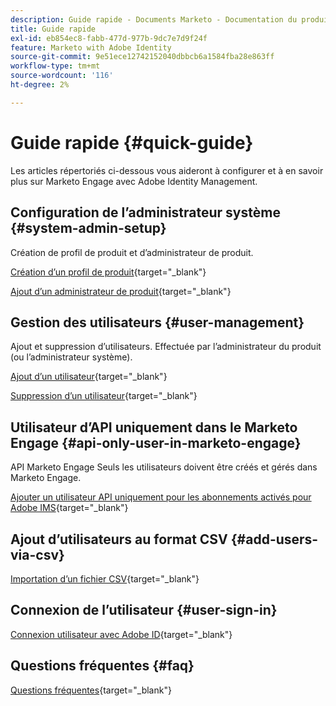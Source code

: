 ```yaml
---
description: Guide rapide - Documents Marketo - Documentation du produit
title: Guide rapide
exl-id: eb854ec8-fabb-477d-977b-9dc7e7d9f24f
feature: Marketo with Adobe Identity
source-git-commit: 9e51ece12742152040dbbcb6a1584fba28e863ff
workflow-type: tm+mt
source-wordcount: '116'
ht-degree: 2%

---
```


# Guide rapide {#quick-guide}

Les articles répertoriés ci-dessous vous aideront à configurer et à en savoir plus sur Marketo Engage avec Adobe Identity Management.

## Configuration de l’administrateur système {#system-admin-setup}

Création de profil de produit et d’administrateur de produit.

[Création d’un profil de produit](/help/marketo/product-docs/administration/marketo-with-adobe-identity/admin-setup.md#create-a-product-profile){target="_blank"}

[Ajout d’un administrateur de produit](/help/marketo/product-docs/administration/marketo-with-adobe-identity/add-or-remove-a-product-admin.md#add-a-product-admin){target="_blank"}

## Gestion des utilisateurs {#user-management}

Ajout et suppression d’utilisateurs. Effectuée par l’administrateur du produit (ou l’administrateur système).

[Ajout d’un utilisateur](/help/marketo/product-docs/administration/marketo-with-adobe-identity/add-or-remove-a-user.md#add-a-user){target="_blank"}

[Suppression d’un utilisateur](/help/marketo/product-docs/administration/marketo-with-adobe-identity/add-or-remove-a-user.md#remove-a-user){target="_blank"}

## Utilisateur d’API uniquement dans le Marketo Engage {#api-only-user-in-marketo-engage}

API Marketo Engage Seuls les utilisateurs doivent être créés et gérés dans Marketo Engage.

[Ajouter un utilisateur API uniquement pour les abonnements activés pour Adobe IMS](/help/marketo/product-docs/administration/marketo-with-adobe-identity/add-api-only-user-for-adobe-ims-enabled-subscriptions.md){target="_blank"}

## Ajout d’utilisateurs au format CSV {#add-users-via-csv}

[Importation d’un fichier CSV](https://helpx.adobe.com/enterprise/using/bulk-upload-users.html#add-users){target="_blank"}

## Connexion de l’utilisateur {#user-sign-in}

[Connexion utilisateur avec Adobe ID](/help/marketo/product-docs/administration/marketo-with-adobe-identity/user-sign-in-with-adobe-id.md){target="_blank"}

## Questions fréquentes {#faq}

[Questions fréquentes](/help/marketo/product-docs/administration/marketo-with-adobe-identity/faq.md){target="_blank"}
